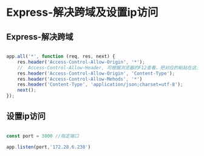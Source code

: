 # Express-解决跨域及设置ip访问

## Express-解决跨域

``` javascript

app.all('*', function (req, res, next) {
    res.header('Access-Control-Allow-Origin', '*');
    //  Access-Control-Allow-Header, 可根据浏览器的F12查看，把对应的粘贴在这里就行
    res.header('Access-Control-Allow-Origin', 'Content-Type');
    res.header('Access-Control-Allow-Mehods', '*')
    res.header('Content-Type', 'application/json;charset=utf-8');
    next();
});

```

## 设置ip访问

``` javascript

const port = 3000 //指定端口

app.listen(port,'172.28.6.238')

```